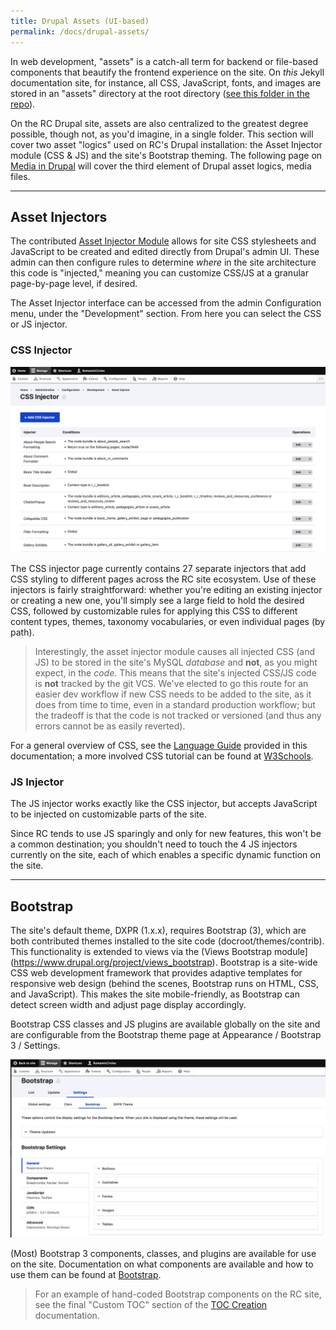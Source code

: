 ```yaml
---
title: Drupal Assets (UI-based)
permalink: /docs/drupal-assets/
---
```


In web development, "assets" is a catch-all term for backend or file-based components that beautify the frontend experience on the site. On *this* Jekyll documentation site, for instance, all CSS, JavaScript, fonts, and images are stored in an "assets" directory at the root directory ([see this folder in the repo](https://github.com/romanticcircles/romanticcircles.github.io/tree/main/assets)).

On the RC Drupal site, assets are also centralized to the greatest degree possible, though not, as you'd imagine, in a single folder. This section will cover two asset "logics" used on RC's Drupal installation: the Asset Injector module (CSS & JS) and the site's Bootstrap theming. The following page on [Media in Drupal](../drupal-media-maps/) will cover the third element of Drupal asset logics, media files.

-----

## Asset Injectors

The contributed [Asset Injector Module](https://www.drupal.org/project/asset_injector) allows for site CSS stylesheets and JavaScript to be created and edited directly from Drupal's admin UI. These admin can then configure rules to determine *where* in the site architecture this code is "injected," meaning you can customize CSS/JS at a granular page-by-page level, if desired.

The Asset Injector interface can be accessed from the admin Configuration menu, under the "Development" section. From here you can select the CSS or JS injector.

### CSS Injector

![Screenshot of asset injector](/assets/img/asset-injector.png)

The CSS injector page currently contains 27 separate injectors that add CSS styling to different pages across the RC site ecosystem. Use of these injectors is fairly straightforward: whether you're editing an existing injector or creating a new one, you'll simply see a large field to hold the desired CSS, followed by customizable rules for applying this CSS to different content types, themes, taxonomy vocabularies, or even individual pages (by path).

> Interestingly, the asset injector module causes all injected CSS (and JS) to be stored in the site's MySQL *database* and **not**, as you might expect, in the *code*. This means that the site's injected CSS/JS code is **not** tracked by the git VCS. We've elected to go this route for an easier dev workflow if new CSS needs to be added to the site, as it does from time to time, even in a standard production workflow; but the tradeoff is that the code is not tracked or versioned (and thus any errors cannot be as easily reverted).

For a general overview of CSS, see the [Language Guide](../rc-languages/) provided in this documentation; a more involved CSS tutorial can be found at [W3Schools](https://www.w3schools.com/css/).

### JS Injector

The JS injector works exactly like the CSS injector, but accepts JavaScript to be injected on customizable parts of the site.

Since RC tends to use JS sparingly and only for new features, this won't be a common destination; you shouldn't need to touch the 4 JS injectors currently on the site, each of which enables a specific dynamic function on the site.

-----

## Bootstrap

The site's default theme, DXPR (1.x.x), requires Bootstrap (3), which are both contributed themes installed to the site code (docroot/themes/contrib). This functionality is extended to views via the (Views Bootstrap module](https://www.drupal.org/project/views_bootstrap). Bootstrap is a site-wide CSS web development framework that provides adaptive templates for responsive web design (behind the scenes, Bootstrap runs on HTML, CSS, and JavaScript). This makes the site mobile-friendly, as Bootstrap can detect screen width and adjust page display accordingly.

Bootstrap CSS classes and JS plugins are available globally on the site and are configurable from the Bootstrap theme page at Appearance / Bootstrap 3 / Settings.

![Screenshot of Bootstrap settings](/assets/img/bootstrap.png)

(Most) Bootstrap 3 components, classes, and plugins are available for use on the site. Documentation on what components are available and how to use them can be found at [Bootstrap](https://getbootstrap.com/docs/3.4/).

> For an example of hand-coded Bootstrap components on the RC site, see the final "Custom TOC" section of the [TOC Creation](../toc-creation/) documentation.
